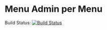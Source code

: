 # Menu Admin per Menu

Build Status: [![Build Status](https://travis-ci.com/80-20-Components/menu_admin_per_menu.svg?branch=develop)](https://travis-ci.com/80-20-Components/menu_admin_per_menu)
